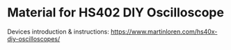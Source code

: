 # Material for HS402 DIY Oscilloscope

Devices introduction & instructions: https://www.martinloren.com/hs40x-diy-oscilloscopes/
